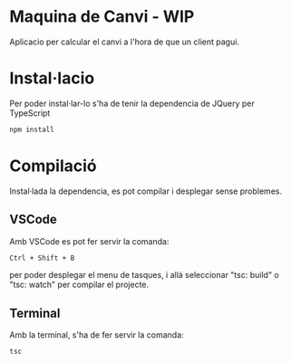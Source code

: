 # Maquina de Canvi - WIP 
Aplicacio per calcular el canvi a l'hora de que un client pagui.

# Instal·lacio
Per poder instal·lar-lo s'ha de tenir la dependencia de JQuery per TypeScript
```bash
npm install
```
# Compilació
Instal·lada la dependencia, es pot compilar i desplegar sense problemes.
## VSCode
Amb VSCode es pot fer servir la comanda:
```bash
Ctrl + Shift + B
```
per poder desplegar el menu de tasques, i allá seleccionar "tsc: build" o "tsc: watch" per compilar el projecte.

## Terminal
Amb la terminal, s'ha de fer servir la comanda:
```bash
tsc
```

